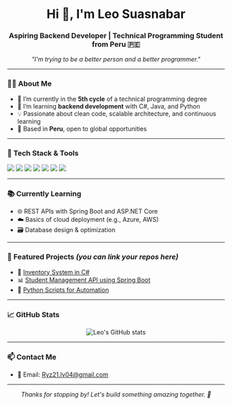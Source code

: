 <h1 align="center">Hi 👋, I'm Leo Suasnabar</h1>
<h3 align="center">Aspiring Backend Developer | Technical Programming Student from Peru 🇵🇪</h3>

<p align="center">
  <em>"I'm trying to be a better person and a better programmer."</em>
</p>

---

### 🧑‍💻 About Me

- 🔭 I’m currently in the **5th cycle** of a technical programming degree
- 🧠 I’m learning **backend development** with C#, Java, and Python
- 💡 Passionate about clean code, scalable architecture, and continuous learning
- 📍 Based in **Peru**, open to global opportunities

---

### 🚀 Tech Stack & Tools

<p align="left">
  <img src="https://img.shields.io/badge/C%23-239120?style=for-the-badge&logo=c-sharp&logoColor=white" />
  <img src="https://img.shields.io/badge/Java-007396?style=for-the-badge&logo=java&logoColor=white" />
  <img src="https://img.shields.io/badge/Python-3776AB?style=for-the-badge&logo=python&logoColor=white" />
  <img src="https://img.shields.io/badge/ASP.NET-512BD4?style=for-the-badge&logo=dotnet&logoColor=white" />
  <img src="https://img.shields.io/badge/Spring%20Boot-6DB33F?style=for-the-badge&logo=spring-boot&logoColor=white" />
  <img src="https://img.shields.io/badge/Git-F05032?style=for-the-badge&logo=git&logoColor=white" />
  <img src="https://img.shields.io/badge/MySQL-4479A1?style=for-the-badge&logo=mysql&logoColor=white" />
</p>

---

### 📚 Currently Learning

- 🌐 REST APIs with Spring Boot and ASP.NET Core
- ☁️ Basics of cloud deployment (e.g., Azure, AWS)
- 🗃️ Database design & optimization

---

### 📁 Featured Projects *(you can link your repos here)*

- 🔧 [Inventory System in C#](#)
- 📊 [Student Management API using Spring Boot](#)
- 🧪 [Python Scripts for Automation](#)

---

### 📈 GitHub Stats

<p align="center">
  <img src="https://github-readme-stats.vercel.app/api?username=ryz-21&show_icons=true&theme=tokyonight" alt="Leo's GitHub stats" />
</p>

---

### 📫 Contact Me

- 📧 Email: Ryz21.lv04@gmail.com 


---

<p align="center">
  <em>Thanks for stopping by! Let's build something amazing together. 🚀</em>
</p>

